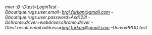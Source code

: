 ###### mvn -B -Dtest=LoginTest -Dboutique.rugs.user.email=brgl.furkan@gmail.com -Dboutique.rugs.user.password=Asd123! -Dchrome.driver=webdriver.chrome.driver -Dtest.result.email.address=brgl.furkan@gmail.com -Denv=PROD test